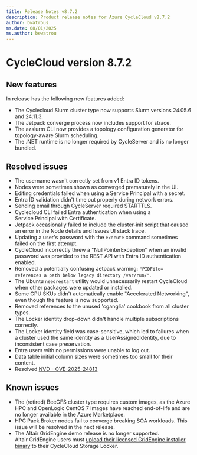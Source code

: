 ```yaml
---
title: Release Notes v8.7.2
description: Product release notes for Azure CycleCloud v8.7.2
author: bwatrous
ms.date: 08/01/2025
ms.author: bewatrou
---
```


# CycleCloud version 8.7.2 

## New features 

In release has the following new features added:

*   The Cyclecloud Slurm cluster type now supports Slurm versions 24.05.6 and 24.11.3. 
*   The Jetpack converge process now includes support for strace. 
*   The azslurm CLI now provides a topology configuration generator for topology-aware Slurm scheduling. 
*   The .NET runtime is no longer required by CycleServer and is no longer bundled.    

## Resolved issues 

*   The username wasn't correctly set from v1 Entra ID tokens. 
*   Nodes were sometimes shown as converged prematurely in the UI.  
*   Editing credentials failed when using a Service Principal with a secret. 
*   Entra ID validation didn't time out properly during network errors.
*   Sending email through CycleServer required STARTTLS.
*   Cyclecloud CLI failed Entra authentication when using a Service Principal with Certificate.
*   Jetpack occasionally failed to include the cluster-init script that caused an error in the Node details and Issues UI stack trace. 
*   Updating a user's password with the `execute` command sometimes failed on the first attempt.
*   CycleCloud incorrectly threw a "NullPointerException" when an invalid password was provided to the REST API with Entra ID authentication enabled. 
*   Removed a potentially confusing Jetpack warning: `"PIDFile= references a path below legacy directory /var/run/"`. 
*   The Ubuntu `needrestart` utility would unnecessarily restart CycleCloud when other packages were updated or installed.
*   Some GPU SKUs didn't automatically enable "Accelerated Networking", even though the feature is now supported. 
*   Removed references to the unused 'cganglia' cookbook from all cluster types. 
*   The Locker identity drop-down didn't handle multiple subscriptions correctly. 
*   The Locker identity field was case-sensitive, which led to failures when a cluster used the same identity as a UserAssignedIdentity, due to inconsistent case preservation.  
*   Entra users with no permissions were unable to log out. 
*   Data table initial column sizes were sometimes too small for their content. 
*   Resolved [NVD - CVE-2025-24813](https://nvd.nist.gov/vuln/detail/CVE-2025-24813) 
    

## Known issues 

*   The (retired) BeeGFS cluster type requires custom images, as the Azure HPC and OpenLogic CentOS 7 images have reached end-of-life and are no longer available in the Azure Marketplace. 
*   HPC Pack Broker nodes fail to converge breaking SOA workloads. This issue will be resolved in the next release. 
*   The Altair GridEngine demo release is no longer supported. Altair GridEngine users must [upload their licensed GridEngine installer binary](../gridengine.md#copy-the-binaries-into-the-cloud-locker) to their CycleCloud Storage Locker.
